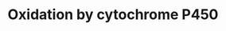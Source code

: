 ---
annotations:
- type: Cell Type Ontology
  value: hepatocyte
- type: Pathway Ontology
  value: xenobiotics biodegradation pathway
- type: Pathway Ontology
  value: phase I biotransformation pathway via cytochrome P450
authors:
- MaintBot
- AlexanderPico
- Egonw
- Khanspers
- Mkutmon
- Eweitz
description: Oxidation of a substrate by Cytochrome P450. Adapted from Niesink et
  al., Chapter 3, p. 47-48.
last-edited: 2021-05-21
organisms:
- Bos taurus
redirect_from:
- /index.php/Pathway:WP1077
- /instance/WP1077
schema-jsonld:
- '@context': https://schema.org/
  '@id': https://wikipathways.github.io/pathways/WP1077.html
  '@type': Dataset
  creator:
    '@type': Organization
    name: WikiPathways
  description: Oxidation of a substrate by Cytochrome P450. Adapted from Niesink et
    al., Chapter 3, p. 47-48.
  keywords:
  - CYB5B
  - CYP2B6
  - CYP2A6
  - CYB5R2
  - CYP4A11
  - CYP46A1
  - CYP4V2
  - CYP4X1
  - CYP27B1
  - CYP1A1
  - CYB5R4
  - CYP51A1
  - CYP3A4
  - CYP4Z1
  - CYP2W1
  - CYP2J2
  - CYP27C1
  - CYP2C9
  - CYP2F1
  - Substrate
  - CYP2G1P
  - CYP26A1
  - CYP2A13
  - CYP4F3
  - CYP11B2
  - CYP1A2
  - H2O
  - CYP2C19
  - CYP
  - CYB5R1
  - CYP17A1
  - CYP2E1
  - CYP26C1
  - CYP2R1
  - CYP39A1
  - CYP11A1
  - CYP3A7
  - CYP2U1
  - CYP2C18
  - activated O2
  - CYP4F12
  - CYB5A
  - CYP2S1
  - NADP+
  - CYP19A1
  - CYP24A1
  - Fe3+
  - CYP27A1
  - NAD+
  - CYP1B1
  - CYP2A7
  - CYP7B1
  - CYP3A43
  - O2
  - Fe2+
  - CYP2C8
  - CYP4F11
  - CYP21A2
  - CYP3A5
  - CYP26B1
  - MGC127055
  - CYB5R3
  - NADH
  - CYP20A1
  - CYP4F22
  - NADPH
  - CYP4F2
  - Substrate-OH
  - CYP11B1
  - CYP8B1
  - CYP4B1
  - CYP4A22
  - POR
  - CYP7A1
  license: CC0
  name: Oxidation by cytochrome P450
seo: CreativeWork
title: Oxidation by cytochrome P450
wpid: WP1077
---